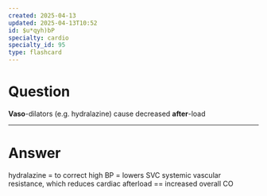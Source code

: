 ```yaml
---
created: 2025-04-13
updated: 2025-04-13T10:52
id: $u*qyh)bP
specialty: cardio
specialty_id: 95
type: flashcard
---
```


# Question
**Vaso**-dilators (e.g. hydralazine) cause decreased **after**-load

---

# Answer
hydralazine = to correct high BP = lowers SVC systemic vascular resistance, which reduces cardiac afterload == increased overall CO
